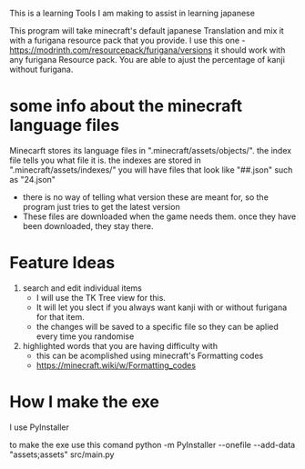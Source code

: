 
This is a learning Tools I am making to assist in learning japanese

This program will take minecraft's default japanese Translation and mix it with a furigana resource pack that you provide.
I use this one - https://modrinth.com/resourcepack/furigana/versions
it should work with any furigana Resource pack.
You are able to ajust the percentage of kanji without furigana.

# some info about the minecraft language files
Minecarft stores its language files in ".minecraft/assets/objects/". the index file tells you what file it is. the indexes are stored in ".minecraft/assets/indexes/" you will have files that look like "##.json" such as "24.json"
- there is no way of telling what version these are meant for, so the program just tries to get the latest version
- These files are downloaded when the game needs them. once they have been downloaded, they stay there.

# Feature Ideas
1. search and edit individual items
    - I will use the TK Tree view for this. 
    - It will let you slect if you always want kanji with or without furigana for that item.
    - the changes will be saved to a specific file so they can be aplied every time you randomise
2. highlighted words that you are having difficulty with 
    - this can be acomplished using minecraft's Formatting codes
    - https://minecraft.wiki/w/Formatting_codes 

# How I make the exe
I use PyInstaller 

to make the exe use this comand
    python -m PyInstaller --onefile --add-data "assets;assets" src/main.py
